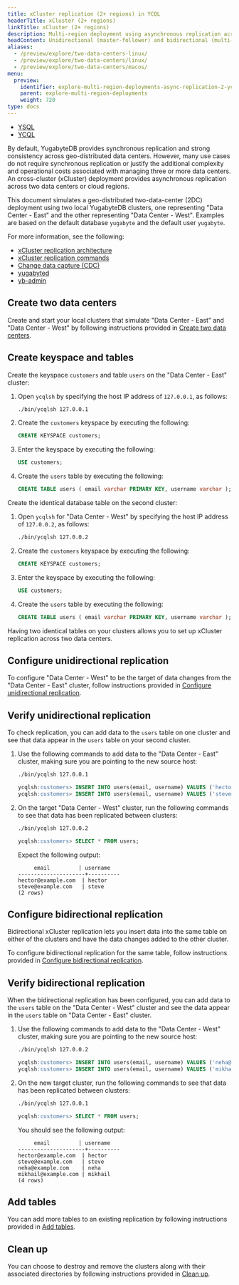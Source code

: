 ```yaml
---
title: xCluster replication (2+ regions) in YCQL
headerTitle: xCluster (2+ regions)
linkTitle: xCluster (2+ regions)
description: Multi-region deployment using asynchronous replication across two or more data centers in YCQL.
headContent: Unidirectional (master-follower) and bidirectional (multi-master) replication
aliases:
  - /preview/explore/two-data-centers-linux/
  - /preview/explore/two-data-centers/linux/
  - /preview/explore/two-data-centers/macos/
menu:
  preview:
    identifier: explore-multi-region-deployments-async-replication-2-ycql
    parent: explore-multi-region-deployments
    weight: 720
type: docs
---
```


<ul class="nav nav-tabs-alt nav-tabs-yb">

  <li >
    <a href="../asynchronous-replication-ysql/" class="nav-link">
      <i class="icon-postgres" aria-hidden="true"></i>
      YSQL
    </a>
  </li>

  <li >
    <a href="../asynchronous-replication-ycql/" class="nav-link active">
      <i class="icon-cassandra" aria-hidden="true"></i>
      YCQL
    </a>
  </li>

</ul>

By default, YugabyteDB provides synchronous replication and strong consistency across geo-distributed data centers. However, many use cases do not require synchronous replication or justify the additional complexity and operational costs associated with managing three or more data centers. An cross-cluster (xCluster) deployment provides asynchronous replication across two data centers or cloud regions.

This document simulates a geo-distributed two-data-center (2DC) deployment using two local YugabyteDB clusters, one representing "Data Center - East" and the other representing "Data Center - West". Examples are based on the default database `yugabyte` and the default user `yugabyte`.

For more information, see the following:

- [xCluster replication architecture](../../../architecture/docdb-replication/async-replication/)
- [xCluster replication commands](../../../admin/yb-admin/#xcluster-replication-commands)
- [Change data capture (CDC)](../../../architecture/docdb-replication/change-data-capture/)
- [yugabyted](../../../reference/configuration/yugabyted/) 
- [yb-admin](../../../admin/yb-admin/)

## Create two data centers

Create and start your local clusters that simulate "Data Center - East" and "Data Center - West" by following instructions provided in [Create two data centers](../asynchronous-replication-ysql/#create-two-data-centers).

## Create keyspace and tables

Create the keyspace `customers` and table `users` on the "Data Center - East" cluster:

1. Open `ycqlsh` by specifying the host IP address of `127.0.0.1`, as follows:

   ```sh
   ./bin/ycqlsh 127.0.0.1
   ```

1. Create the `customers` keyspace by executing the following:

   ```sql
   CREATE KEYSPACE customers;
   ```

1. Enter the keyspace by executing the following:

   ```sql
   USE customers;
   ```

1. Create the `users` table by executing the following:

   ``` sql
   CREATE TABLE users ( email varchar PRIMARY KEY, username varchar );
   ```

Create the identical database table on the second cluster:

1. Open `ycqlsh` for "Data Center - West" by specifying the host IP address of `127.0.0.2`, as follows:

   ```sh
   ./bin/ycqlsh 127.0.0.2
   ```

1. Create the `customers` keyspace by executing the following:

   ```sql
   CREATE KEYSPACE customers;
   ```

1. Enter the keyspace by executing the following:

   ```sql
   USE customers;
   ```

1. Create the `users` table by executing the following:

   ```sql
   CREATE TABLE users ( email varchar PRIMARY KEY, username varchar );
   ```

Having two identical tables on your clusters allows you to set up xCluster replication across two data centers.

## Configure unidirectional replication

To configure "Data Center - West" to be the target of data changes from the "Data Center - East" cluster, follow instructions provided in [Configure unidirectional replication](../asynchronous-replication-ysql/#configure-unidirectional-replication).

## Verify unidirectional replication

To check replication, you can add data to the `users` table on one cluster and see that data appear in the `users` table on your second cluster.

1. Use the following commands to add data to the "Data Center - East" cluster, making sure you are pointing to the new source host:

   ```sh
   ./bin/ycqlsh 127.0.0.1
   ```

     ```sql
   ycqlsh:customers> INSERT INTO users(email, username) VALUES ('hector@example.com', 'hector');
   ycqlsh:customers> INSERT INTO users(email, username) VALUES ('steve@example.com', 'steve');
     ```

1. On the target "Data Center - West" cluster, run the following commands to see that data has been replicated between clusters:

   ```sh
   ./bin/ycqlsh 127.0.0.2
   ```

     ```sql
   ycqlsh:customers> SELECT * FROM users;
     ```

   Expect the following output:

     ```output
          email         | username
   ---------------------+----------
    hector@example.com  | hector
    steve@example.com   | steve
   (2 rows)
     ```

## Configure bidirectional replication

Bidirectional xCluster replication lets you insert data into the same table on either of the clusters and have the data changes added to the other cluster.

To configure bidirectional replication for the same table, follow instructions provided in [Configure bidirectional replication](../asynchronous-replication-ysql/#configure-bidirectional-replication).

## Verify bidirectional replication

When the bidirectional replication has been configured, you can add data to the `users` table on the "Data Center - West" cluster and see the data appear in the `users` table on "Data Center - East" cluster.

1. Use the following commands to add data to the "Data Center - West" cluster, making sure you are pointing to the new source host:

   ```sh
   ./bin/ycqlsh 127.0.0.2
   ```

     ```sql
   ycqlsh:customers> INSERT INTO users(email, username) VALUES ('neha@example.com', 'neha');
   ycqlsh:customers> INSERT INTO users(email, username) VALUES ('mikhail@example.com', 'mikhail');
     ```

2. On the new target cluster, run the following commands to see that data has been replicated between clusters:

   ```sh
   ./bin/ycqlsh 127.0.0.1
   ```

     ```sql
   ycqlsh:customers> SELECT * FROM users;
     ```

     You should see the following output:

     ```output
          email         | username
   ---------------------+----------
    hector@example.com  | hector
    steve@example.com   | steve
    neha@example.com    | neha
    mikhail@example.com | mikhail
   (4 rows)
     ```

## Add tables

You can add more tables to an existing replication by following instructions provided in [Add tables](../asynchronous-replication-ysql/#add-tables).

## Clean up

You can choose to destroy and remove the clusters along with their associated directories by following instructions provided in [Clean up](../asynchronous-replication-ysql/#clean-up).
